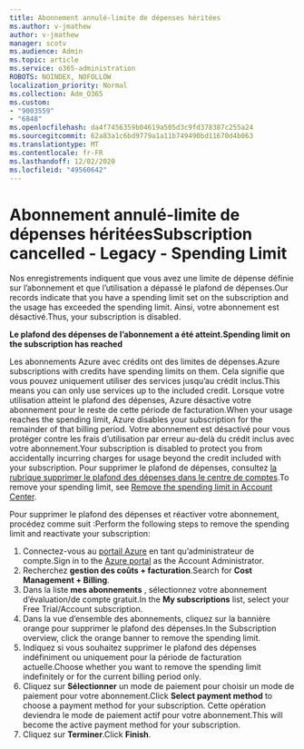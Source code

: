 ```yaml
---
title: Abonnement annulé-limite de dépenses héritées
ms.author: v-jmathew
author: v-jmathew
manager: scotv
ms.audience: Admin
ms.topic: article
ms.service: o365-administration
ROBOTS: NOINDEX, NOFOLLOW
localization_priority: Normal
ms.collection: Adm_O365
ms.custom:
- "9003559"
- "6848"
ms.openlocfilehash: da4f7456359b04619a505d3c9fd378387c255a24
ms.sourcegitcommit: 62a83a1c6bd9779a1a11b749490bd11670d4b063
ms.translationtype: MT
ms.contentlocale: fr-FR
ms.lasthandoff: 12/02/2020
ms.locfileid: "49560642"
---
```

# <a name="subscription-cancelled---legacy---spending-limit"></a><span data-ttu-id="13a2f-102">Abonnement annulé-limite de dépenses héritées</span><span class="sxs-lookup"><span data-stu-id="13a2f-102">Subscription cancelled - Legacy - Spending Limit</span></span>

<span data-ttu-id="13a2f-103">Nos enregistrements indiquent que vous avez une limite de dépense définie sur l’abonnement et que l’utilisation a dépassé le plafond de dépenses.</span><span class="sxs-lookup"><span data-stu-id="13a2f-103">Our records indicate that you have a spending limit set on the subscription and the usage has exceeded the spending limit.</span></span> <span data-ttu-id="13a2f-104">Ainsi, votre abonnement est désactivé.</span><span class="sxs-lookup"><span data-stu-id="13a2f-104">Thus, your subscription is disabled.</span></span>

<span data-ttu-id="13a2f-105">**Le plafond des dépenses de l’abonnement a été atteint.**</span><span class="sxs-lookup"><span data-stu-id="13a2f-105">**Spending limit on the subscription has reached**</span></span>

<span data-ttu-id="13a2f-106">Les abonnements Azure avec crédits ont des limites de dépenses.</span><span class="sxs-lookup"><span data-stu-id="13a2f-106">Azure subscriptions with credits have spending limits on them.</span></span> <span data-ttu-id="13a2f-107">Cela signifie que vous pouvez uniquement utiliser des services jusqu’au crédit inclus.</span><span class="sxs-lookup"><span data-stu-id="13a2f-107">This means you can only use services up to the included credit.</span></span> <span data-ttu-id="13a2f-108">Lorsque votre utilisation atteint le plafond des dépenses, Azure désactive votre abonnement pour le reste de cette période de facturation.</span><span class="sxs-lookup"><span data-stu-id="13a2f-108">When your usage reaches the spending limit, Azure disables your subscription for the remainder of that billing period.</span></span> <span data-ttu-id="13a2f-109">Votre abonnement est désactivé pour vous protéger contre les frais d’utilisation par erreur au-delà du crédit inclus avec votre abonnement.</span><span class="sxs-lookup"><span data-stu-id="13a2f-109">Your subscription is disabled to protect you from accidentally incurring charges for usage beyond the credit included with your subscription.</span></span> <span data-ttu-id="13a2f-110">Pour supprimer le plafond de dépenses, consultez [la rubrique supprimer le plafond des dépenses dans le centre de comptes](https://docs.microsoft.com/azure/cost-management-billing/manage/spending-limit#remove).</span><span class="sxs-lookup"><span data-stu-id="13a2f-110">To remove your spending limit, see [Remove the spending limit in Account Center](https://docs.microsoft.com/azure/cost-management-billing/manage/spending-limit#remove).</span></span>

<span data-ttu-id="13a2f-111">Pour supprimer le plafond des dépenses et réactiver votre abonnement, procédez comme suit :</span><span class="sxs-lookup"><span data-stu-id="13a2f-111">Perform the following steps to remove the spending limit and reactivate your subscription:</span></span>

1. <span data-ttu-id="13a2f-112">Connectez-vous au [portail Azure](https://portal.azure.com/) en tant qu’administrateur de compte.</span><span class="sxs-lookup"><span data-stu-id="13a2f-112">Sign in to the [Azure portal](https://portal.azure.com/) as the Account Administrator.</span></span>
2. <span data-ttu-id="13a2f-113">Recherchez **gestion des coûts + facturation**.</span><span class="sxs-lookup"><span data-stu-id="13a2f-113">Search for **Cost Management + Billing**.</span></span>
3. <span data-ttu-id="13a2f-114">Dans la liste **mes abonnements** , sélectionnez votre abonnement d’évaluation/de compte gratuit.</span><span class="sxs-lookup"><span data-stu-id="13a2f-114">In the **My subscriptions** list, select your Free Trial/Account subscription.</span></span>
4. <span data-ttu-id="13a2f-115">Dans la vue d’ensemble des abonnements, cliquez sur la bannière orange pour supprimer le plafond des dépenses.</span><span class="sxs-lookup"><span data-stu-id="13a2f-115">In the Subscription overview, click the orange banner to remove the spending limit.</span></span>
5. <span data-ttu-id="13a2f-116">Indiquez si vous souhaitez supprimer le plafond des dépenses indéfiniment ou uniquement pour la période de facturation actuelle.</span><span class="sxs-lookup"><span data-stu-id="13a2f-116">Choose whether you want to remove the spending limit indefinitely or for the current billing period only.</span></span>
6. <span data-ttu-id="13a2f-117">Cliquez sur **Sélectionner** un mode de paiement pour choisir un mode de paiement pour votre abonnement.</span><span class="sxs-lookup"><span data-stu-id="13a2f-117">Click **Select payment method** to choose a payment method for your subscription.</span></span> <span data-ttu-id="13a2f-118">Cette opération deviendra le mode de paiement actif pour votre abonnement.</span><span class="sxs-lookup"><span data-stu-id="13a2f-118">This will become the active payment method for your subscription.</span></span>
7. <span data-ttu-id="13a2f-119">Cliquez sur **Terminer**.</span><span class="sxs-lookup"><span data-stu-id="13a2f-119">Click **Finish**.</span></span>
